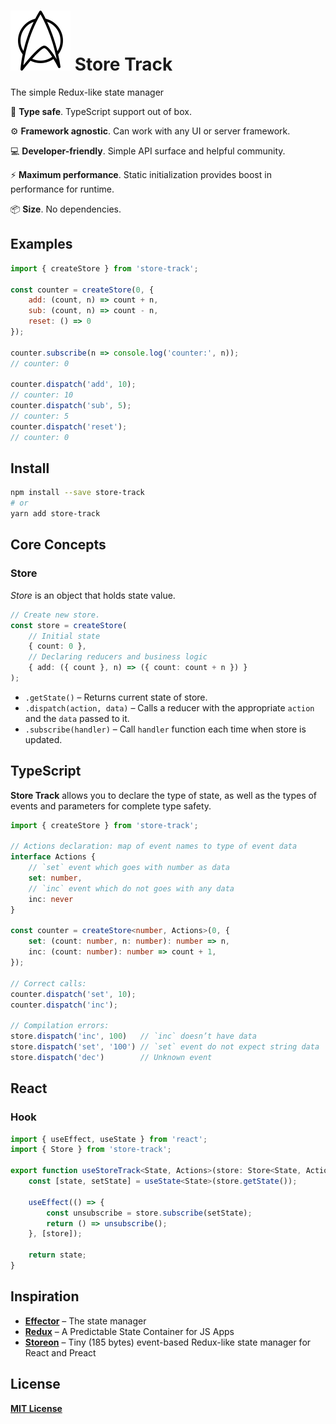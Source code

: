 # ![Store Track Logo](logo.svg) Store Track

The simple Redux-like state manager

💎 **Type safe**. TypeScript support out of box.

⚙️ **Framework agnostic**. Can work with any UI or server framework.

💻️ **Developer-friendly**. Simple API surface and helpful community.

⚡️ **Maximum performance**. Static initialization provides boost in performance for runtime.

📦️ **Size**. No dependencies.

## Examples

```js
import { createStore } from 'store-track';

const counter = createStore(0, {
    add: (count, n) => count + n,
    sub: (count, n) => count - n,
    reset: () => 0
});

counter.subscribe(n => console.log('counter:', n));
// counter: 0

counter.dispatch('add', 10);
// counter: 10
counter.dispatch('sub', 5);
// counter: 5
counter.dispatch('reset');
// counter: 0
```

## Install

```sh
npm install --save store-track
# or
yarn add store-track
```

## Core Concepts

### Store

_Store_ is an object that holds state value.

```ts
// Create new store.
const store = createStore(
    // Initial state
    { count: 0 },
    // Declaring reducers and business logic
    { add: ({ count }, n) => ({ count: count + n }) }
);
```

* `.getState()` – Returns current state of store.
* `.dispatch(action, data)` – Calls a reducer with the appropriate `action` and the `data` passed to it.
* `.subscribe(handler)` – Call `handler` function each time when store is updated. 

## TypeScript

**Store Track** allows you to declare the type of state, as well as the types of events and parameters for complete type safety.

```ts
import { createStore } from 'store-track';

// Actions declaration: map of event names to type of event data
interface Actions {
    // `set` event which goes with number as data
    set: number,
    // `inc` event which do not goes with any data
    inc: never
}

const counter = createStore<number, Actions>(0, {
    set: (count: number, n: number): number => n,
    inc: (count: number): number => count + 1,
});

// Correct calls:
counter.dispatch('set', 10);
counter.dispatch('inc');

// Compilation errors:
store.dispatch('inc', 100)   // `inc` doesn’t have data
store.dispatch('set', '100') // `set` event do not expect string data
store.dispatch('dec')        // Unknown event
```

## React

### Hook

```ts
import { useEffect, useState } from 'react';
import { Store } from 'store-track';

export function useStoreTrack<State, Actions>(store: Store<State, Actions>): State {
    const [state, setState] = useState<State>(store.getState());

    useEffect(() => {
        const unsubscribe = store.subscribe(setState);
        return () => unsubscribe();
    }, [store]);

    return state;
}
```

## Inspiration

* [**Effector**](https://effector.dev/) – The state manager
* [**Redux**](https://redux.js.org/) – A Predictable State Container for JS Apps
* [**Storeon**](https://github.com/storeon/storeon) – Tiny (185 bytes) event-based Redux-like state manager for React and Preact

## License

[**MIT License**](LICENSE)
